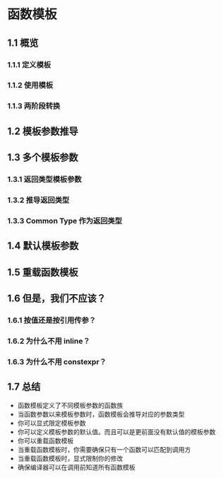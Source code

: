 # 函数模板

## 1.1 概览

### 1.1.1 定义模板

### 1.1.2 使用模板

### 1.1.3 两阶段转换

## 1.2 模板参数推导

## 1.3 多个模板参数

### 1.3.1 返回类型模板参数

### 1.3.2 推导返回类型

### 1.3.3 Common Type 作为返回类型


## 1.4 默认模板参数

## 1.5 重载函数模板

## 1.6 但是，我们不应该？

### 1.6.1 按值还是按引用传参？

### 1.6.2 为什么不用 inline？

### 1.6.3 为什么不用 constexpr？

## 1.7 总结
- 函数模板定义了不同模板参数的函数族
- 当函数参数以来模板参数时，函数模板会推导对应的参数类型
- 你可以显式限定模板参数
- 你可以定义模板参数的默认值。而且可以是更前面没有默认值的模板参数
- 你可以重载函数模板
- 当重载函数模板时，你需要确保只有一个函数可以匹配到调用方
- 当重载函数模板时，显式限制你的修改
- 确保编译器可以在调用前知道所有函数模板